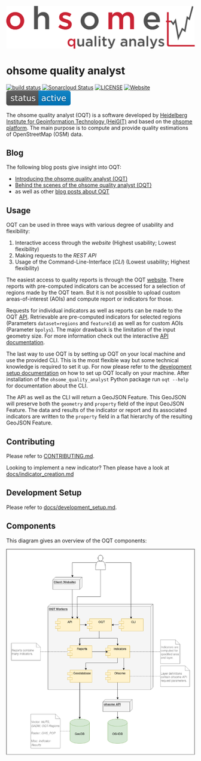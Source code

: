![](docs/img/oqt_logo.png)


# ohsome quality analyst

[![build status](https://jenkins.ohsome.org/buildStatus/icon?job=ohsome-quality-analyst/main)](https://jenkins.ohsome.org/blue/organizations/jenkins/ohsome-quality-analyst/activity/?branch=main)
[![Sonarcloud Status](https://sonarcloud.io/api/project_badges/measure?project=ohsome-quality-analyst&metric=alert_status)](https://sonarcloud.io/dashboard?id=ohsome-quality-analyst)
[![LICENSE](https://img.shields.io/badge/license-AGPL--v3-orange)](LICENSE.txt)
[![Website](https://img.shields.io/website?url=https%3A%2F%2Foqt.ohsome.org)](https://oqt.ohsome.org)
[![status: active](https://github.com/GIScience/badges/raw/master/status/active.svg)](https://github.com/GIScience/badges#active)

The ohsome quality analyst (OQT) is a software developed by [Heidelberg Institute for Geoinformation Technology (HeiGIT)](https://heigit.org/) and based on the [ohsome platform](https://heigit.org/big-spatial-data-analytics-en/ohsome/). The main purpose is to compute and provide quality estimations of OpenStreetMap (OSM) data.


## Blog

The following blog posts give insight into OQT:
- [Introducing the ohsome quality analyst (OQT)](https://heigit.org/introducing-the-ohsome-quality-analyst-oqt)
- [Behind the scenes of the ohsome quality analyst (OQT)](https://heigit.org/behind-the-scenes-of-the-ohsome-quality-analyst-oqt)
- as well as other [blog posts about OQT](https://heigit.org/tag/oqt-en)


## Usage

OQT can be used in three ways with various degree of usability and flexibility:
1. Interactive access through the *website* (Highest usability; Lowest flexibility)
2. Making requests to the *REST API*
3. Usage of the Command-Line-Interface (*CLI*) (Lowest usability; Highest flexibility)

The easiest access to quality reports is through the OQT [website](https://oqt.ohsome.org). There reports with pre-computed indicators can be accessed for a selection of regions made by the OQT team. But it is not possible to upload custom areas-of-interest (AOIs) and compute report or indicators for those.

Requests for individual indicators as well as reports can be made to the OQT [API](https://oqt.ohsome.org/api/docs). Retrievable are pre-computed indicators for selected regions (Parameters `dataset=regions` and `featureId`) as well as for custom AOIs (Parameter `bpolys`). The major drawback is the limitation of the input geometry size. For more information check out the interactive [API documentation](https://oqt.ohsome.org/api/docs).

The last way to use OQT is by setting up OQT on your local machine and use the provided CLI. This is the most flexible way but some technical knowledge is required to set it up. For now please refer to the [development setup documentation](/docs/development_setup.md) on how to set up OQT locally on your machine. After installation of the `ohsome_quality_analyst` Python package run `oqt --help` for documentation about the CLI.


The API as well as the CLI will return a GeoJSON Feature. This GeoJSON will preserve both the `geometry` and `property` field of the input GeoJSON Feature. The data and results of the indicator or report and its associated indicators are written to the `property` field in a flat hierarchy of the resulting GeoJSON Feature.


## Contributing

Please refer to [CONTRIBUTING.md](/CONTRIBUTING.md).

Looking to implement a new indicator? Then please have a look at [docs/indicator_creation.md](/docs/indicator_creation.md)


## Development Setup

Please refer to [docs/development_setup.md](/docs/development_setup.md).


## Components

This diagram gives an overview of the OQT components:

![](/docs/img/UML-Component-Diagram.png)

